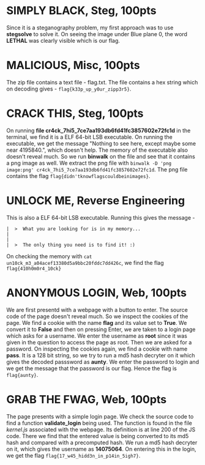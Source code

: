 SIMPLY BLACK, Steg, 100pts
==========================

Since it is a steganography problem, my first approach was to use **stegsolve** to solve it. On seeing the image under Blue plane 0, the word **LETHAL** was clearly visible which is our flag.

MALICIOUS, Misc, 100pts
=======================

The zip file contains a text file - flag.txt. The file contains a hex string which on decoding gives - `flag{k33p_up_y0ur_zipp3r5}`.

CRACK THIS, Steg, 100pts
=======================================

On running **file cr4ck_7hi5_7ce7aa193db6fd41fc3857602e72fc1d** in the terminal, we find it is a ELF 64-bit LSB executable. On running the executable, we get the message "Nothing to see here, except maybe some near 4195840.", which doesn't help. The memory of the executable also doesn't reveal much. So we run **binwalk** on the file and see that it contains a png image as well. We extract the png file with `binwalk -D 'png image:png' cr4ck_7hi5_7ce7aa193db6fd41fc3857602e72fc1d`. The png file contains the flag `flag{didn'tknowflagscouldbeinimages}`.

UNLOCK ME, Reverse Engineering
==============================

This is also a ELF 64-bit LSB executable. Running this gives the message -  
```
|  >  What you are looking for is in my memory...
|
|
|  >  The only thing you need is to find it! :)  
```
On checking the memory with `cat un10ck_m3_a04acef13380d5a9bbc20fddc7dd426c`, we find the flag `flag{410h0m0r4_10ck}`

ANONYMOUS LOGIN, Web, 100pts
============================

We are first presentd with a webpage with a button to enter. The source code of the page doesn't reveal much. So we inspect the cookies of the page. We find a cookie with the name **flag** and its value set to **True**. We convert it to **False** and then on pressing Enter, we are taken to a login page which asks for a username. We enter the username as **root** since it was given in the question to access the page as root. Then we are asked for a password. On inspecting the cookies again, we find a cookie with name **pass**. It is a 128 bit string, so we try to run a md5 hash decryter on it which gives the decoded passsword as **aunty**. We enter the password to login and we get the message that the password is our flag. Hence the flag is `flag{aunty}`.

GRAB THE FWAG, Web, 100pts
==========================

The page presents with a simple login page. We check the source code to find a function **validate_login** being used. The function is found in the file *kernel.js* associated with the webpage. Its definition is at line 200 of the JS code. There we find that the entered value is being converted to its md5 hash and compared with a precomputed hash. We run a md5 hash decryter on it, which gives the username as **14075064**. On entering this in the login, we get the flag `flag{17_w45_hidd3n_in_p14in_5igh7}`.
